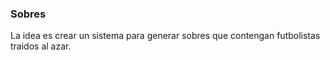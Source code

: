 ### Sobres

La idea es crear un sistema para generar sobres que contengan futbolistas traidos al azar.
